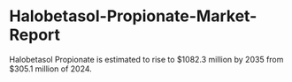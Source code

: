 # Halobetasol-Propionate-Market-Report
Halobetasol Propionate is estimated to rise to $1082.3 million by 2035 from $305.1 million of 2024.
